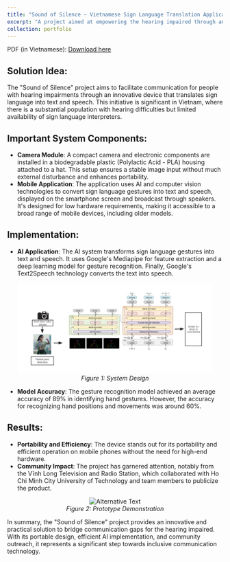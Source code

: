 ```yaml
---
title: "Sound of Silence – Vietnamese Sign Language Translation Application"
excerpt: "A project aimed at empowering the hearing impaired through an AI-driven device that translates sign language into text and speech. Features a portable camera module and an efficient mobile application, achieving significant recognition accuracy and making an impactful contribution to the community.<br/><img src='/images/demo_sos.gif' style='width: 60%;'>"
collection: portfolio
---
```


PDF (in Vietnamese): [Download here](/files/SOS_paper.pdf)

## Solution Idea:

The "Sound of Silence" project aims to facilitate communication for people with hearing impairments through an innovative device that translates sign language into text and speech. This initiative is significant in Vietnam, where there is a substantial population with hearing difficulties but limited availability of sign language interpreters​​.

## Important System Components:

- **Camera Module**: A compact camera and electronic components are installed in a biodegradable plastic (Polylactic Acid - PLA) housing attached to a hat. This setup ensures a stable image input without much external disturbance and enhances portability​​.
- **Mobile Application**: The application uses AI and computer vision technologies to convert sign language gestures into text and speech, displayed on the smartphone screen and broadcast through speakers. It's designed for low hardware requirements, making it accessible to a broad range of mobile devices, including older models​​.

## Implementation:

- **AI Application**: The AI system transforms sign language gestures into text and speech. It uses Google's Mediapipe for feature extraction and a deep learning model for gesture recognition. Finally, Google's Text2Speech technology converts the text into speech​​.

<div style="text-align: center;">
    <img src="/images/port_2_pipeline.jpg" alt="Alternative Text" style="width: 90%;">
    <br>
    <em>Figure 1: System Design</em>
</div>

- **Model Accuracy**: The gesture recognition model achieved an average accuracy of 89% in identifying hand gestures. However, the accuracy for recognizing hand positions and movements was around 60%​​.

## Results:

- **Portability and Efficiency**: The device stands out for its portability and efficient operation on mobile phones without the need for high-end hardware.
- **Community Impact**: The project has garnered attention, notably from the Vĩnh Long Television and Radio Station, which collaborated with Ho Chi Minh City University of Technology and team members to publicize the product​​.

<div style="text-align: center;">
    <img src="/images/demo_sos.gif" alt="Alternative Text" style="width: 90%;">
    <br>
    <em>Figure 2: Prototype Demonstration</em>
</div>


In summary, the "Sound of Silence" project provides an innovative and practical solution to bridge communication gaps for the hearing impaired. With its portable design, efficient AI implementation, and community outreach, it represents a significant step towards inclusive communication technology.